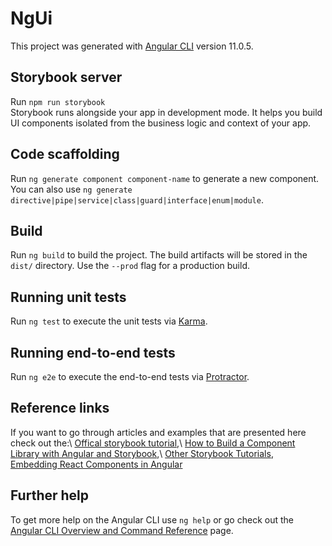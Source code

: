 # NgUi

This project was generated with [Angular CLI](https://github.com/angular/angular-cli) version 11.0.5.

## Storybook server

Run `npm run storybook`\
Storybook runs alongside your app in development mode. It helps you build UI components isolated from the business logic and context of your app.

## Code scaffolding

Run `ng generate component component-name` to generate a new component. You can also use `ng generate directive|pipe|service|class|guard|interface|enum|module`.

## Build

Run `ng build` to build the project. The build artifacts will be stored in the `dist/` directory. Use the `--prod` flag for a production build.

## Running unit tests

Run `ng test` to execute the unit tests via [Karma](https://karma-runner.github.io).

## Running end-to-end tests

Run `ng e2e` to execute the end-to-end tests via [Protractor](http://www.protractortest.org/).

## Reference links

If you want to go through articles and examples that are presented here check out the:\ 
[Offical storybook tutorial](https://storybook.js.org/tutorials/intro-to-storybook/angular/en/get-started/),\ 
[How to Build a Component Library with Angular and Storybook](https://indepth.dev/posts/1041/how-to-build-a-component-library-with-angular-and-storybook),\ 
[Other Storybook Tutorials](https://storybook.js.org/tutorials/),\
[Embedding React Components in Angular](https://medium.com/@zacky_14189/embedding-react-components-in-angular-the-easy-way-60f796b68aef)

## Further help

To get more help on the Angular CLI use `ng help` or go check out the [Angular CLI Overview and Command Reference](https://angular.io/cli) page.
